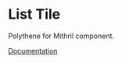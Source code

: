 # List Tile

Polythene for Mithril component.

[Documentation](https://github.com/ArthurClemens/polythene/tree/master/docs/components/mithril/list-tile.md)

